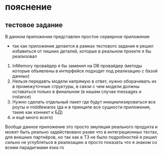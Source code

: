 # пояснение

## тестовое задание

В данном приложении представлен простое серверное приложение
- так как приложение делается в рамках тестового задания я решил избавиться от лишних деталей, которые в реальном проекте я бы реализовал
1. InMemory провайдер я бы заменил на DB провайдер (методы которые объявлены в интерфейсе подходят под реализацию с базой данных)
2. Нельзя передавть модели напрямую в ответ, нужно оборачивать их в промежуточные структуры, в связи с чем модели должны оставаться только в финальном (в нашем случае messages и instance)
3. Нужно сделать отдельный пакет где будут инициализироваться все роуты и middlewares (да и в принципе все сущности приложения, такие как коннект к БД)
4. и ещё много всего)

Вообще данное приложение это просто эмуляция реального продукта и может быть реально задействовано разве что в интеграционных тестах, для внешних партнёров,
но так как в ТЗ не было подробностей я решил сильно не углубляться в реализацию а просто показать что я знаком со всеми парадигмами язка го